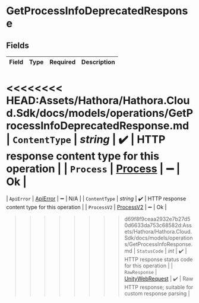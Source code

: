 # GetProcessInfoDeprecatedResponse


## Fields

| Field                                                                                                            | Type                                                                                                             | Required                                                                                                         | Description                                                                                                      |
| ---------------------------------------------------------------------------------------------------------------- | ---------------------------------------------------------------------------------------------------------------- | ---------------------------------------------------------------------------------------------------------------- | ---------------------------------------------------------------------------------------------------------------- |
<<<<<<<< HEAD:Assets/Hathora/Hathora.Cloud.Sdk/docs/models/operations/GetProcessInfoDeprecatedResponse.md
| `ContentType`                                                                                                    | *string*                                                                                                         | :heavy_check_mark:                                                                                               | HTTP response content type for this operation                                                                    |
| `Process`                                                                                                        | [Process](../../Models/Shared/Process.md)                                                                        | :heavy_minus_sign:                                                                                               | Ok                                                                                                               |
========
| `ApiError`                                                                                                       | [ApiError](../../Models/Shared/ApiError.md)                                                                      | :heavy_minus_sign:                                                                                               | N/A                                                                                                              |
| `ContentType`                                                                                                    | *string*                                                                                                         | :heavy_check_mark:                                                                                               | HTTP response content type for this operation                                                                    |
| `ProcessV2`                                                                                                      | [ProcessV2](../../Models/Shared/ProcessV2.md)                                                                    | :heavy_minus_sign:                                                                                               | Ok                                                                                                               |
>>>>>>>> d69f8f9ceaa2932e7b27d50d6633da753c68582d:Assets/Hathora/Hathora.Cloud.Sdk/docs/models/operations/GetProcessInfoResponse.md
| `StatusCode`                                                                                                     | *int*                                                                                                            | :heavy_check_mark:                                                                                               | HTTP response status code for this operation                                                                     |
| `RawResponse`                                                                                                    | [UnityWebRequest](https://docs.unity3d.com/2021.3/Documentation/ScriptReference/Networking.UnityWebRequest.html) | :heavy_check_mark:                                                                                               | Raw HTTP response; suitable for custom response parsing                                                          |